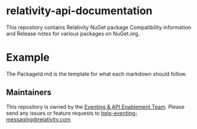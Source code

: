 # relativity-api-documentation
This repository contains Relativity NuGet package Compatibility information and Release notes for various packages on NuGet.org.

# Example
The PackageId.md is the template for what each markdown should follow.

## Maintainers

This repository is owned by the [Eventing & API Enablement Team](https://einstein.kcura.com/x/P7HCH).  Please send any issues or feature requests to <help-eventing-messaging@relativity.com>